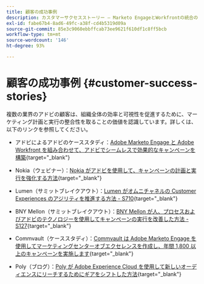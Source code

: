```yaml
---
title: 顧客の成功事例
description: カスタマーサクセスストーリー – Marketo EngageとWorkfrontの統合のブループリント
exl-id: fabe67b4-8ad6-49fc-a38f-cd4b5319d09a
source-git-commit: 85e3c9060ebbffcab73ee9621f610df1c8ff5bcb
workflow-type: tm+mt
source-wordcount: '146'
ht-degree: 93%

---
```


# 顧客の成功事例 {#customer-success-stories}

複数の業界のアドビの顧客は、組織全体の効率と可視性を促進するために、マーケティング計画と実行の整合性を取ることの価値を認識しています。詳しくは、以下のリンクを参照してください。

* アドビによるアドビのケーススタディ：[Adobe Marketo Engage と Adobe Workfront を組み合わせて、アドビでシームレスで効果的なキャンペーンを構築](https://business.adobe.com/customer-success-stories/adobe-campaign-orchestration-case-study){target="_blank"}

* Nokia（ウェビナー）：[Nokia がアドビを使用して、キャンペーンの計画と実行を強化する方法](https://engage.adobe.com/MarWF22Q4WBR-Registration.html){target="_blank"}

* Lumen（サミットブレイクアウト）：[Lumen がオムニチャネルの Customer Experiences のアジリティを推進する方法 - S710](https://business.adobe.com/summit/2022/sessions/how-lumen-drives-agility-for-omnichannel-customer-s710.html){target="_blank"}

* BNY Mellon（サミットブレイクアウト）：[BNY Mellon が人、プロセスおよびアドビのテクノロジーを使用してキャンペーンの実行を改善した方法 - S127](https://business.adobe.com/events/experience-makers-live/2022/sessions/how-bny-mellon-improved-campaign-execution-with-pe-s127.html){target="_blank"}

* Commvault（ケーススタディ）：[Commvault は Adobe Marketo Engage を使用してマーケティングセンターオブエクセレンスを作成し、年間 1,800 以上のキャンペーンを実施します](https://business.adobe.com/customer-success-stories/commvault-case-study){target="_blank"}

* Poly（ブログ）：[Poly が Adobe Experience Cloud を使用して新しいオーディエンスにリーチするためにギアをシフトした方法](https://business.adobe.com/blog/basics/how-poly-shifted-gears-reach-new-audiences-adobe-experience-cloud){target="_blank"}
